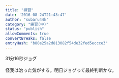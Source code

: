 ```yaml
---
title: "練習"
date: '2016-08-24T21:43:47'
author: "subaru44k"
category: "練習(中)"
status: "publish"
allowComments: true
convertBreaks: false
entryHash: "b80e25a2d813082f54de32fed5eccce3"
---
```

31分16秒ジョグ<br>
<br>
怪我は治った気がする。明日ジョグって最終判断かな。
